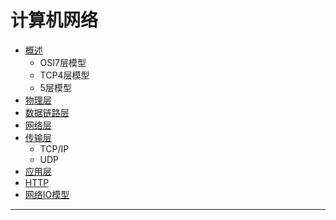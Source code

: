 # 计算机网络

- [概述](https://github.com/ChuangLiu727/GetJob/blob/master/计算机网络/概述.md)
  - OSI7层模型
  - TCP4层模型
  - 5层模型
- [物理层](https://github.com/ChuangLiu727/GetJob/blob/master/计算机网络/物理层.md)
- [数据链路层](https://github.com/ChuangLiu727/GetJob/blob/master/计算机网络/数据链路层.md)
- [网络层](https://github.com/ChuangLiu727/GetJob/blob/master/计算机网络/网络层.md)
- [传输层](https://github.com/ChuangLiu727/GetJob/blob/master/计算机网络/传输层.md)
  - TCP/IP
  - UDP
- [应用层](https://github.com/ChuangLiu727/GetJob/blob/master/计算机网络/应用层.md)
- [HTTP](https://github.com/ChuangLiu727/GetJob/blob/master/计算机网络/HTTP.md)
- [网络IO模型](https://github.com/ChuangLiu727/GetJob/blob/master/计算机网络/网络IO模型.md)

---